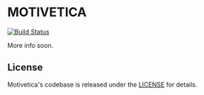 #  MOTIVETICA

[![Build Status](https://travis-ci.org/spiilka/Motivetica.svg?branch=develop)](https://travis-ci.org/spiilka/Motivetica)


More info soon.


## License

Motivetica's codebase is released under the [LICENSE](https://github.com/spiilka/Motivetica/blob/develop/LICENSE.md) for details.
